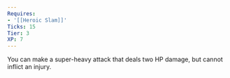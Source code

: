 ```yaml
---
Requires:
- '[[Heroic Slam]]'
Ticks: 15
Tier: 3
XP: 7
---
```


You can make a super-heavy attack that deals two HP damage, but cannot inflict an injury.